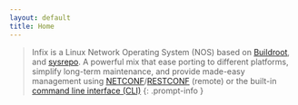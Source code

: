 ```yaml
---
layout: default
title: Home
---
```


> Infix is a Linux Network Operating System (NOS) based on
> [Buildroot][1], and [sysrepo][2].  A powerful mix that ease porting to
> different platforms, simplify long-term maintenance, and provide
> made-easy management using [NETCONF][4]/[RESTCONF][5] (remote) or the
> built-in [command line interface (CLI)][3]
{: .prompt-info }


[1]: https://buildroot.org/
[2]: https://www.sysrepo.org/
[3]: https://github.com/kernelkit/infix/tree/main/doc/cli
[4]: https://www.rfc-editor.org/rfc/rfc6241
[5]: https://datatracker.ietf.org/doc/html/rfc8040
